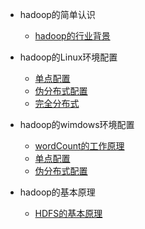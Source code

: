 * hadoop的简单认识

	* [hadoop的行业背景](https://lixiaoxiaolove.github.io/Lixiaoxiao/boke/hadoop/hadoop1)
	
* hadoop的Linux环境配置

	* [单点配置](https://lixiaoxiaolove.github.io/Lixiaoxiao/boke/hadoop/hadoop)
	* [伪分布式配置](https://lixiaoxiaolove.github.io/Lixiaoxiao/boke/hadoop/hadoop2)
	* [完全分布式](https://lixiaoxiaolove.github.io/Lixiaoxiao/boke/hadoop/hadoop3)
	
* hadoop的wimdows环境配置
	* [wordCount的工作原理](https://lixiaoxiaolove.github.io/Lixiaoxiao/boke/hadoop/hadoop12)
	* [单点配置](https://lixiaoxiaolove.github.io/Lixiaoxiao/boke/hadoop/hadoop14)
	* [伪分布式配置](https://lixiaoxiaolove.github.io/Lixiaoxiao/boke/hadoop/hadoop13)
	
* hadoop的基本原理

	* [HDFS的基本原理](https://lixiaoxiaolove.github.io/Lixiaoxiao/boke/hadoop/hadoop11)